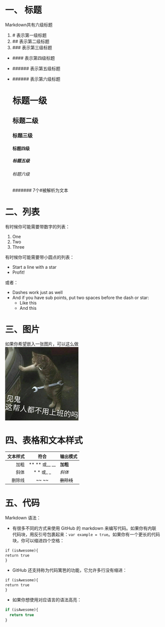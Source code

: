 # 一、 标题

  Markdown共有六级标题
  
  1. \# 表示第一级标题
  1. \## 表示第二级标题
  1. \### 表示第三级标题
  * \#### 表示第四级标题
  * \###### 表示第五级标题
  * \###### 表示第六级标题

    # 标题一级
    ## 标题二级
    ### 标题三级
    #### 标题四级
    ##### 标题五级
    ###### 标题六级
    ####### 7个#被解析为文本

# 二、列表

  有时候你可能需要带数字的列表：

  1. One
  2. Two
  3. Three

  有时候你可能需要带小圆点的列表：

  * Start a line with a star
  * Profit!

  或者：

  - Dashes work just as well
  - And if you have sub points, put two spaces before the dash or star:
    - Like this
    - And this
    
# 三、图片

  如果你希望嵌入一张图片，可以这么做</br>
  ![Yaktocat 的图片](https://github.com/longpang/markdown/blob/master/testimage.png)
  
# 四、表格和文本样式

  |文本样式|符合|输出模式|
  -:|:-:|:-
  |加粗| ** ** 或__ __ |**加粗** |
  |斜体| * * 或_ _ |*斜体*|
  |删除线| ~~ ~~ |~~删除线~~|
  
# 五、代码  

 Markdown 语法：
 
   * 有很多不同的方式来使用 GitHub 的 markdown 来编写代码。如果你有内联代码块，用反引号包裹起来：`var example = true`。如果你有一个更长的代码块，你可以缩进四个空格：
 
    if (isAwesome){
    return true
    }
 
  * GitHub 还支持称为代码篱笆的功能，它允许多行没有缩进：

  ```
  if (isAwesome){
  return true
  }
  ```
 
  * 如果你想使用对应语言的语法高亮：

  ```javascript
  if (isAwesome){
    return true
  }
  ```

